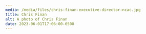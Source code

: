 ```yaml
---
media: /media/files/chris-finan-executive-director-ncac.jpg
title: Chris Finan
alt: A photo of Chris Finan
date: 2023-06-01T17:06:00-0500
---
```

